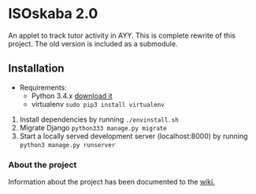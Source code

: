 # ISOskaba 2.0

An applet to track tutor activity in AYY. This is complete rewrite of this project. The old version is included as a submodule.

## Installation

- Requirements: 
  * Python 3.4.x [download it](https://www.python.org/downloads/release/python-340/)
  * virtualenv `sudo pip3 install virtualenv`
1. Install dependencies by running `./envinstall.sh`
2. Migrate Django `python333 manage.py migrate`
3. Start a locally served development server (localhost:8000) by running `python3 manage.py runserver`


### About the project

Information about the project has been documented to the [wiki.](https://github.com/Jonneitapuro/isoskaba2/wiki)
